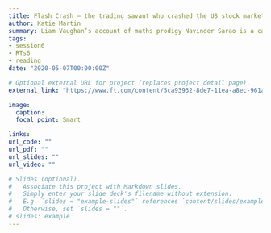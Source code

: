 ```yaml
---
title: Flash Crash — the trading savant who crashed the US stock market
author: Katie Martin
summary: Liam Vaughan’s account of maths prodigy Navinder Sarao is a cautionary tale on modern finance.</br><i>May 7, 2020, Katie Martin </i>
tags:
- session6
- RTs6
- reading
date: "2020-05-07T00:00:00Z"

# Optional external URL for project (replaces project detail page).
external_link: "https://www.ft.com/content/5ca93932-8de7-11ea-a8ec-961a33ba80aa"

image:
  caption: 
  focal_point: Smart

links:
url_code: ""
url_pdf: ""
url_slides: ""
url_video: ""

# Slides (optional).
#   Associate this project with Markdown slides.
#   Simply enter your slide deck's filename without extension.
#   E.g. `slides = "example-slides"` references `content/slides/example-slides.md`.
#   Otherwise, set `slides = ""`.
# slides: example
---
```


